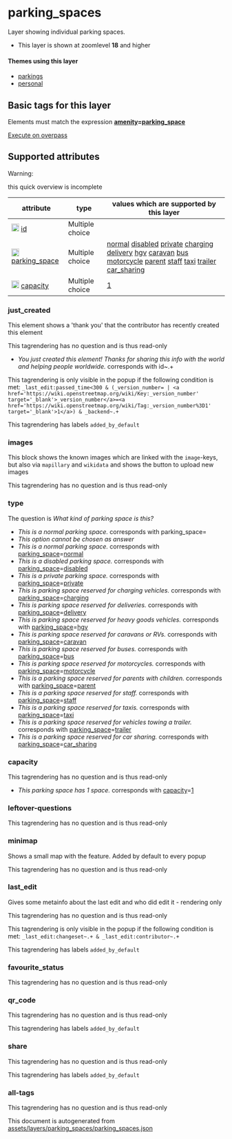 [//]: # (WARNING: this file is automatically generated. Please find the sources at the bottom and edit those sources)

 parking_spaces 
================





Layer showing individual parking spaces.






  - This layer is shown at zoomlevel **18** and higher




#### Themes using this layer 





  - [parkings](https://mapcomplete.org/parkings)
  - [personal](https://mapcomplete.org/personal)




 Basic tags for this layer 
---------------------------



Elements must match the expression **<a href='https://wiki.openstreetmap.org/wiki/Key:amenity' target='_blank'>amenity</a>=<a href='https://wiki.openstreetmap.org/wiki/Tag:amenity%3Dparking_space' target='_blank'>parking_space</a>**

[Execute on overpass](http://overpass-turbo.eu/?Q=%5Bout%3Ajson%5D%5Btimeout%3A90%5D%3B%28%20%20%20%20nwr%5B%22amenity%22%3D%22parking_space%22%5D%28%7B%7Bbbox%7D%7D%29%3B%0A%29%3Bout%20body%3B%3E%3Bout%20skel%20qt%3B)



 Supported attributes 
----------------------



Warning: 

this quick overview is incomplete



attribute | type | values which are supported by this layer
----------- | ------ | ------------------------------------------
[<img src='https://mapcomplete.org/assets/svg/statistics.svg' height='18px'>](https://taginfo.openstreetmap.org/keys/id#values) [id](https://wiki.openstreetmap.org/wiki/Key:id) | Multiple choice | 
[<img src='https://mapcomplete.org/assets/svg/statistics.svg' height='18px'>](https://taginfo.openstreetmap.org/keys/parking_space#values) [parking_space](https://wiki.openstreetmap.org/wiki/Key:parking_space) | Multiple choice | [normal](https://wiki.openstreetmap.org/wiki/Tag:parking_space%3Dnormal) [disabled](https://wiki.openstreetmap.org/wiki/Tag:parking_space%3Ddisabled) [private](https://wiki.openstreetmap.org/wiki/Tag:parking_space%3Dprivate) [charging](https://wiki.openstreetmap.org/wiki/Tag:parking_space%3Dcharging) [delivery](https://wiki.openstreetmap.org/wiki/Tag:parking_space%3Ddelivery) [hgv](https://wiki.openstreetmap.org/wiki/Tag:parking_space%3Dhgv) [caravan](https://wiki.openstreetmap.org/wiki/Tag:parking_space%3Dcaravan) [bus](https://wiki.openstreetmap.org/wiki/Tag:parking_space%3Dbus) [motorcycle](https://wiki.openstreetmap.org/wiki/Tag:parking_space%3Dmotorcycle) [parent](https://wiki.openstreetmap.org/wiki/Tag:parking_space%3Dparent) [staff](https://wiki.openstreetmap.org/wiki/Tag:parking_space%3Dstaff) [taxi](https://wiki.openstreetmap.org/wiki/Tag:parking_space%3Dtaxi) [trailer](https://wiki.openstreetmap.org/wiki/Tag:parking_space%3Dtrailer) [car_sharing](https://wiki.openstreetmap.org/wiki/Tag:parking_space%3Dcar_sharing)
[<img src='https://mapcomplete.org/assets/svg/statistics.svg' height='18px'>](https://taginfo.openstreetmap.org/keys/capacity#values) [capacity](https://wiki.openstreetmap.org/wiki/Key:capacity) | Multiple choice | [1](https://wiki.openstreetmap.org/wiki/Tag:capacity%3D1)




### just_created 



This element shows a 'thank you' that the contributor has recently created this element

This tagrendering has no question and is thus read-only





  - *You just created this element! Thanks for sharing this info with the world and helping people worldwide.*  corresponds with  id~.+


This tagrendering is only visible in the popup if the following condition is met: `_last_edit:passed_time<300 & (_version_number= | <a href='https://wiki.openstreetmap.org/wiki/Key:_version_number' target='_blank'>_version_number</a>=<a href='https://wiki.openstreetmap.org/wiki/Tag:_version_number%3D1' target='_blank'>1</a>) & _backend~.+`

This tagrendering has labels  `added_by_default`



### images 



This block shows the known images which are linked with the `image`-keys, but also via `mapillary` and `wikidata` and shows the button to upload new images

This tagrendering has no question and is thus read-only





### type 



The question is  *What kind of parking space is this?*





  - *This is a normal parking space.*  corresponds with  parking_space=
  - _This option cannot be chosen as answer_
  - *This is a normal parking space.*  corresponds with  <a href='https://wiki.openstreetmap.org/wiki/Key:parking_space' target='_blank'>parking_space</a>=<a href='https://wiki.openstreetmap.org/wiki/Tag:parking_space%3Dnormal' target='_blank'>normal</a>
  - *This is a disabled parking space.*  corresponds with  <a href='https://wiki.openstreetmap.org/wiki/Key:parking_space' target='_blank'>parking_space</a>=<a href='https://wiki.openstreetmap.org/wiki/Tag:parking_space%3Ddisabled' target='_blank'>disabled</a>
  - *This is a private parking space.*  corresponds with  <a href='https://wiki.openstreetmap.org/wiki/Key:parking_space' target='_blank'>parking_space</a>=<a href='https://wiki.openstreetmap.org/wiki/Tag:parking_space%3Dprivate' target='_blank'>private</a>
  - *This is parking space reserved for charging vehicles.*  corresponds with  <a href='https://wiki.openstreetmap.org/wiki/Key:parking_space' target='_blank'>parking_space</a>=<a href='https://wiki.openstreetmap.org/wiki/Tag:parking_space%3Dcharging' target='_blank'>charging</a>
  - *This is parking space reserved for deliveries.*  corresponds with  <a href='https://wiki.openstreetmap.org/wiki/Key:parking_space' target='_blank'>parking_space</a>=<a href='https://wiki.openstreetmap.org/wiki/Tag:parking_space%3Ddelivery' target='_blank'>delivery</a>
  - *This is parking space reserved for heavy goods vehicles.*  corresponds with  <a href='https://wiki.openstreetmap.org/wiki/Key:parking_space' target='_blank'>parking_space</a>=<a href='https://wiki.openstreetmap.org/wiki/Tag:parking_space%3Dhgv' target='_blank'>hgv</a>
  - *This is parking space reserved for caravans or RVs.*  corresponds with  <a href='https://wiki.openstreetmap.org/wiki/Key:parking_space' target='_blank'>parking_space</a>=<a href='https://wiki.openstreetmap.org/wiki/Tag:parking_space%3Dcaravan' target='_blank'>caravan</a>
  - *This is parking space reserved for buses.*  corresponds with  <a href='https://wiki.openstreetmap.org/wiki/Key:parking_space' target='_blank'>parking_space</a>=<a href='https://wiki.openstreetmap.org/wiki/Tag:parking_space%3Dbus' target='_blank'>bus</a>
  - *This is parking space reserved for motorcycles.*  corresponds with  <a href='https://wiki.openstreetmap.org/wiki/Key:parking_space' target='_blank'>parking_space</a>=<a href='https://wiki.openstreetmap.org/wiki/Tag:parking_space%3Dmotorcycle' target='_blank'>motorcycle</a>
  - *This is a parking space reserved for parents with children.*  corresponds with  <a href='https://wiki.openstreetmap.org/wiki/Key:parking_space' target='_blank'>parking_space</a>=<a href='https://wiki.openstreetmap.org/wiki/Tag:parking_space%3Dparent' target='_blank'>parent</a>
  - *This is a parking space reserved for staff.*  corresponds with  <a href='https://wiki.openstreetmap.org/wiki/Key:parking_space' target='_blank'>parking_space</a>=<a href='https://wiki.openstreetmap.org/wiki/Tag:parking_space%3Dstaff' target='_blank'>staff</a>
  - *This is a parking space reserved for taxis.*  corresponds with  <a href='https://wiki.openstreetmap.org/wiki/Key:parking_space' target='_blank'>parking_space</a>=<a href='https://wiki.openstreetmap.org/wiki/Tag:parking_space%3Dtaxi' target='_blank'>taxi</a>
  - *This is a parking space reserved for vehicles towing a trailer.*  corresponds with  <a href='https://wiki.openstreetmap.org/wiki/Key:parking_space' target='_blank'>parking_space</a>=<a href='https://wiki.openstreetmap.org/wiki/Tag:parking_space%3Dtrailer' target='_blank'>trailer</a>
  - *This is a parking space reserved for car sharing.*  corresponds with  <a href='https://wiki.openstreetmap.org/wiki/Key:parking_space' target='_blank'>parking_space</a>=<a href='https://wiki.openstreetmap.org/wiki/Tag:parking_space%3Dcar_sharing' target='_blank'>car_sharing</a>




### capacity 



This tagrendering has no question and is thus read-only





  - *This parking space has 1 space.*  corresponds with  <a href='https://wiki.openstreetmap.org/wiki/Key:capacity' target='_blank'>capacity</a>=<a href='https://wiki.openstreetmap.org/wiki/Tag:capacity%3D1' target='_blank'>1</a>




### leftover-questions 



This tagrendering has no question and is thus read-only





### minimap 



Shows a small map with the feature. Added by default to every popup

This tagrendering has no question and is thus read-only





### last_edit 



Gives some metainfo about the last edit and who did edit it - rendering only

This tagrendering has no question and is thus read-only



This tagrendering is only visible in the popup if the following condition is met: `_last_edit:changeset~.+ & _last_edit:contributor~.+`

This tagrendering has labels  `added_by_default`



### favourite_status 



This tagrendering has no question and is thus read-only





### qr_code 



This tagrendering has no question and is thus read-only



This tagrendering has labels  `added_by_default`



### share 



This tagrendering has no question and is thus read-only



This tagrendering has labels  `added_by_default`



### all-tags 



This tagrendering has no question and is thus read-only

 

This document is autogenerated from [assets/layers/parking_spaces/parking_spaces.json](https://github.com/pietervdvn/MapComplete/blob/develop/assets/layers/parking_spaces/parking_spaces.json)

